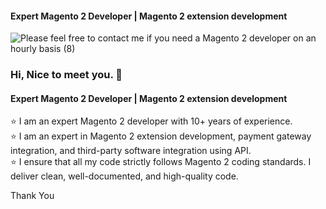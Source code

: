#### Expert Magento 2 Developer | Magento 2 extension development
![Please feel free to contact me if you need a Magento 2 developer on an hourly basis (8)](https://github.com/user-attachments/assets/47cd88b0-bf3f-44b2-9b4c-a3c98c8f0775)

### Hi, Nice to meet you. 👋

#### Expert Magento 2 Developer | Magento 2 extension development
⭐️ I am an expert Magento 2 developer with 10+  years of experience.<br>
⭐️ I am an expert in Magento 2 extension development, payment gateway integration, and third-party software integration using API.<br>
⭐️ I ensure that all my code strictly follows Magento 2 coding standards. I deliver clean, well-documented, and high-quality code.<br>

Thank You
